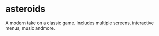 # asteroids
A modern take on a classic game. Includes multiple screens, interactive menus, music andmore.
